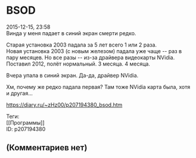 BSOD
====

  
2015-12-15, 23:58  
 Винда у меня падает в синий экран смерти редко.   
   
 Старая установка 2003 падала за 5 лет всего 1 или 2 раза.   
 Новая установка 2003 (с новым железом) падала уже чаще -- раз в пару месяцев. Но все разы -- из-за драйвера видеокарты NVidia.   
 Поставил 2012, полёт нормальный. 3 месяца. 4 месяца.   
   
 Вчера упала в синий экран. Да-да, драйвер NVidia.   
   
 Хм, почему же редко падала первая? Там тоже NVidia карта была, хотя и другая...   
  
<https://diary.ru/~zHz00/p207194380_bsod.htm>  
  
Теги:  
[[Программы]]  
ID: p207194380  


(Комментариев нет)
------------------